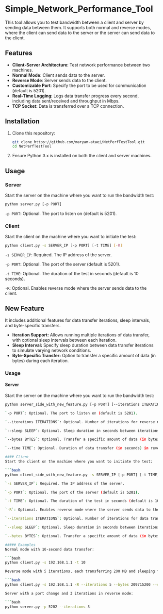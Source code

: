 # Simple_Network_Performance_Tool

This tool allows you to test bandwidth between a client and server by sending data between them. It supports both normal and reverse modes, where the client can send data to the server or the server can send data to the client.

## Features

- **Client-Server Architecture**: Test network performance between two machines.
- **Normal Mode**: Client sends data to the server.
- **Reverse Mode**: Server sends data to the client.
- **Customizable Port**: Specify the port to be used for communication (default is 5201).
- **Real-Time Logging**: Logs data transfer progress every second, including data sent/received and throughput in Mbps.
- **TCP Socket**: Data is transferred over a TCP connection.

## Installation

1. Clone this repository:
   ```bash
   git clone https://github.com/maryam-ataei/NetPerfTestTool.git
   cd NetPerfTestTool
   
2. Ensure Python 3.x is installed on both the client and server machines.

## Usage

### Server
Start the server on the machine where you want to run the bandwidth test:
   ```bash
python server.py [-p PORT]
```
`-p PORT`: Optional. The port to listen on (default is 5201).

### Client
Start the client on the machine where you want to initiate the test:
   ```bash
python client.py -s SERVER_IP [-p PORT] [-t TIME] [-R]
```

`-s SERVER_IP`: Required. The IP address of the server.

`-p PORT`: Optional. The port of the server (default is 5201).

`-t TIME`: Optional. The duration of the test in seconds (default is 10 seconds).

`-R`: Optional. Enables reverse mode where the server sends data to the client.


## New Feature
It includes additional features for data transfer iterations, sleep intervals, and byte-specific transfers.

- **Iteration Support:** Allows running multiple iterations of data transfer, with optional sleep intervals between each iteration.
- **Sleep Interval:** Specify sleep duration between data transfer iterations to simulate varying network conditions.
- **Byte-Specific Transfer:** Option to transfer a specific amount of data (in bytes) during each iteration.

### Usage
#### Server
Start the server on the machine where you want to run the bandwidth test:

```bash
python server_side_with_new_feature.py [-p PORT] [--iterations ITERATIONS] [--sleep SLEEP] [--bytes BYTES] [--time TIME]

`-p PORT`: Optional. The port to listen on (default is 5201).

`--iterations ITERATIONS`: Optional. Number of iterations for reverse mode.

`--sleep SLEEP`: Optional. Sleep duration in seconds between iterations in reverse mode.

`--bytes BYTES`: Optional. Transfer a specific amount of data (in bytes) in reverse mode.

`--time TIME`: Optional. Duration of data transfer (in seconds) in reverse mode.

#### Client
Start the client on the machine where you want to initiate the test:

```bash
python client_side_with_new_feature.py -s SERVER_IP [-p PORT] [-t TIME] [-R] [--iterations ITERATIONS] [--sleep SLEEP] [--bytes BYTES]

`-s SERVER_IP`: Required. The IP address of the server.

`-p PORT`: Optional. The port of the server (default is 5201).

`-t TIME`: Optional. The duration of the test in seconds (default is 10 seconds).

`-R`: Optional. Enables reverse mode where the server sends data to the client.

`--iterations ITERATIONS`: Optional. Number of iterations for data transfer.

`--sleep SLEEP`: Optional. Sleep duration in seconds between iterations.

`--bytes BYTES`: Optional. Transfer a specific amount of data (in bytes) per iteration.

##### Examples
Normal mode with 10-second data transfer:

```bash
python client.py -s 192.168.1.1 -t 10

Reverse mode with 5 iterations, each transferring 200 MB and sleeping for 5 seconds:

```bash
python client.py -s 192.168.1.1 -R --iterations 5 --bytes 209715200 --sleep 5

Server with a port change and 3 iterations in reverse mode:

```bash
python server.py -p 5202 --iterations 3

